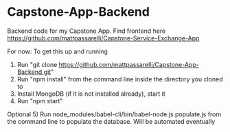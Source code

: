 # Capstone-App-Backend
Backend code for my Capstone App. Find frontend here https://github.com/mattpassarelli/Capstone-Service-Exchange-App

For now: To get this up and running

1) Run "git clone https://github.com/mattpassarelli/Capstone-App-Backend.git"
2) Run "npm install" from the command line inside the directory you cloned to
3) Install MongoDB (if it is not installed already), start it
4) Run "npm start"

Optional
5) Run node_modules/babel-cli/bin/babel-node.js populate.js from the command line to populate the database. Will be automated eventually